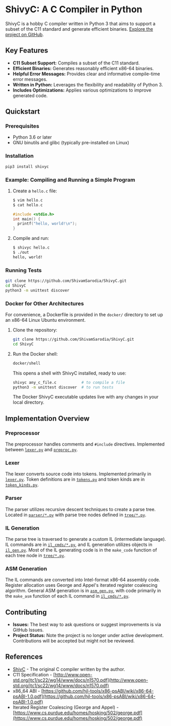 # ShivyC: A C Compiler in Python

ShivyC is a hobby C compiler written in Python 3 that aims to support a subset of the C11 standard and generate efficient binaries.  [Explore the project on GitHub](https://github.com/ShivamSarodia/ShivyC).

## Key Features

*   **C11 Subset Support:** Compiles a subset of the C11 standard.
*   **Efficient Binaries:** Generates reasonably efficient x86-64 binaries.
*   **Helpful Error Messages:** Provides clear and informative compile-time error messages.
*   **Written in Python:** Leverages the flexibility and readability of Python 3.
*   **Includes Optimizations:** Applies various optimizations to improve generated code.

## Quickstart

### Prerequisites

*   Python 3.6 or later
*   GNU binutils and glibc (typically pre-installed on Linux)

### Installation

```bash
pip3 install shivyc
```

### Example: Compiling and Running a Simple Program

1.  Create a `hello.c` file:

    ```c
    $ vim hello.c
    $ cat hello.c

    #include <stdio.h>
    int main() {
      printf("hello, world!\n");
    }
    ```

2.  Compile and run:

    ```bash
    $ shivyc hello.c
    $ ./out
    hello, world!
    ```

### Running Tests

```bash
git clone https://github.com/ShivamSarodia/ShivyC.git
cd ShivyC
python3 -m unittest discover
```

### Docker for Other Architectures

For convenience, a Dockerfile is provided in the `docker/` directory to set up an x86-64 Linux Ubuntu environment.

1.  Clone the repository:

    ```bash
    git clone https://github.com/ShivamSarodia/ShivyC.git
    cd ShivyC
    ```

2.  Run the Docker shell:

    ```bash
    docker/shell
    ```

    This opens a shell with ShivyC installed, ready to use:

    ```bash
    shivyc any_c_file.c           # to compile a file
    python3 -m unittest discover  # to run tests
    ```

    The Docker ShivyC executable updates live with any changes in your local directory.

## Implementation Overview

### Preprocessor

The preprocessor handles comments and `#include` directives. Implemented between [`lexer.py`](shivyc/lexer.py) and [`preproc.py`](shivyc/lexer.py).

### Lexer

The lexer converts source code into tokens.  Implemented primarily in [`lexer.py`](shivyc/lexer.py). Token definitions are in [`tokens.py`](shivyc/tokens.py) and token kinds are in [`token_kinds.py`](shivyc/token_kinds.py).

### Parser

The parser utilizes recursive descent techniques to create a parse tree. Located in [`parser/*.py`](shivyc/parser/) with parse tree nodes defined in [`tree/*.py`](shivyc/tree/).

### IL Generation

The parse tree is traversed to generate a custom IL (intermediate language).  IL commands are in [`il_cmds/*.py`](shivyc/il_cmds/), and IL generation utilizes objects in [`il_gen.py`](shivyc/il_gen.py). Most of the IL generating code is in the `make_code` function of each tree node in [`tree/*.py`](shivyc/tree/).

### ASM Generation

The IL commands are converted into Intel-format x86-64 assembly code. Register allocation uses George and Appel's iterated register coalescing algorithm.  General ASM generation is in [`asm_gen.py`](shivyc/asm_gen.py), with code primarily in the `make_asm` function of each IL command in [`il_cmds/*.py`](shivyc/il_cmds/).

## Contributing

*   **Issues:**  The best way to ask questions or suggest improvements is via GitHub Issues.
*   **Project Status:** Note the project is no longer under active development.  Contributions will be accepted but might not be reviewed.

## References

*   [ShivC](https://github.com/ShivamSarodia/ShivC) - The original C compiler written by the author.
*   C11 Specification - [http://www.open-std.org/jtc1/sc22/wg14/www/docs/n1570.pdf](http://www.open-std.org/jtc1/sc22/wg14/www/docs/n1570.pdf)
*   x86\_64 ABI - [https://github.com/hjl-tools/x86-psABI/wiki/x86-64-psABI-1.0.pdf](https://github.com/hjl-tools/x86-psABI/wiki/x86-64-psABI-1.0.pdf)
*   Iterated Register Coalescing (George and Appel) - [https://www.cs.purdue.edu/homes/hosking/502/george.pdf](https://www.cs.purdue.edu/homes/hosking/502/george.pdf)
